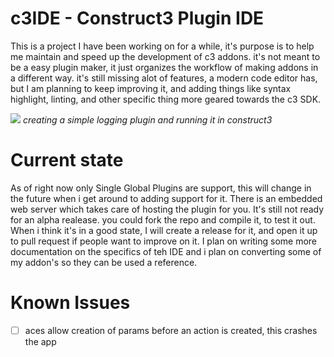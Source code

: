 # c3IDE - Construct3 Plugin IDE

This is a project I have been working on for a while, it's purpose is to help me maintain and speed up the development of c3 addons. it's not meant to be a easy plugin maker, it just organizes the workflow of making addons in a different way. it's still missing alot of features, a modern code editor has, but I am planning to keep improving it, and adding things like syntax highlight, linting, and other specific thing more geared towards the c3 SDK. 

![](https://github.com/armandoalonso/c3IDE/blob/master/doc/c3IDE-preview.gif)
*creating a simple logging plugin and running it in construct3*

# Current state

As of right now only Single Global Plugins are support, this will change in the future when i get around to adding support for it. There is an embedded web server which takes care of hosting the plugin for you. It's still not ready for an alpha realease. you could fork the repo and compile it, to test it out. When i think it's in a good state, I will create a release for it, and open it up to pull request if people want to improve on it. I plan on writing some more documentation on the specifics of teh IDE and i plan on converting some of my addon's so they can be used a reference.   

# Known Issues

-[ ] aces allow creation of params before an action is created, this crashes the app
